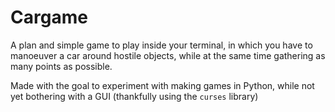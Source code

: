 # Cargame

A plan and simple game to play inside your terminal, in which you have to manoeuver a car around hostile objects, while at the same time gathering as many points as possible.

Made with the goal to experiment with making games in Python, while not yet bothering with a GUI (thankfully using the `curses` library)
